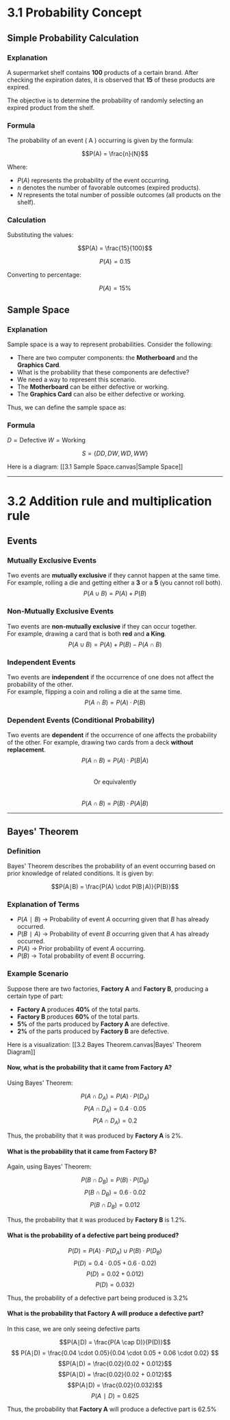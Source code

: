 # 3.1 Probability Concept  

## Simple Probability Calculation
### Explanation
A supermarket shelf contains **100** products of a certain brand. After checking the expiration dates, it is observed that **15** of these products are expired.

The objective is to determine the probability of randomly selecting an expired product from the shelf.

### Formula
The probability of an event \( A \) occurring is given by the formula:

$$P(A) = \frac{n}{N}$$

Where:
- $P(A)$ represents the probability of the event occurring.
- $n$ denotes the number of favorable outcomes (expired products).
- $N$ represents the total number of possible outcomes (all products on the shelf).

### Calculation
Substituting the values:

$$P(A) = \frac{15}{100}$$

$$P(A) = 0.15$$

Converting to percentage:

$$P(A) = 15\%$$


## Sample Space  
### Explanation
Sample space is a way to represent probabilities. Consider the following:  

- There are two computer components: the **Motherboard** and the **Graphics Card**.  
- What is the probability that these components are defective?  
- We need a way to represent this scenario.  
- The **Motherboard** can be either defective or working.  
- The **Graphics Card** can also be either defective or working.  

Thus, we can define the sample space as: 

### Formula
$D = \text{Defective}$
$W = \text{Working}$

$$S = \{DD, DW, WD, WW\}$$  

Here is a diagram: [[3.1 Sample Space.canvas|Sample Space]]

---

# 3.2 Addition rule and multiplication rule
## Events  
### Mutually Exclusive Events  
Two events are **mutually exclusive** if they cannot happen at the same time.  
For example, rolling a die and getting either a **3** or a **5** (you cannot roll both).  
$$
P(A \cup B) = P(A) + P(B)
$$  

### Non-Mutually Exclusive Events  
Two events are **non-mutually exclusive** if they can occur together.  
For example, drawing a card that is both **red** and **a King**.  
$$
P(A \cup B) = P(A) + P(B) - P(A \cap B)
$$  

### Independent Events  
Two events are **independent** if the occurrence of one does not affect the probability of the other.  
For example, flipping a coin and rolling a die at the same time.  
$$
P(A \cap B) = P(A) \cdot P(B)
$$  

### Dependent Events (Conditional Probability)  
Two events are **dependent** if the occurrence of one affects the probability of the other. 
For example, drawing two cards from a deck **without replacement**.  
$$
P(A \cap B) = P(A) \cdot P(B | A)
$$  
$$ \text{Or equivalently} $$  
$$
P(A \cap B) = P(B) \cdot P(A | B)
$$  

---

## Bayes' Theorem
### Definition
Bayes' Theorem describes the probability of an event occurring based on prior knowledge of related conditions. It is given by:

$$P(A∣B) = \frac{P(A) \cdot P(B∣A)}{P(B)}$$

### Explanation of Terms
- $P(A∣B)$ → Probability of event $A$ occurring given that $B$ has already occurred.
- $P(B∣A)$ → Probability of event $B$ occurring given that $A$ has already occurred.
- $P(A)$ → Prior probability of event $A$ occurring.
- $P(B)$ → Total probability of event $B$ occurring.

### Example Scenario
Suppose there are two factories, **Factory A** and **Factory B**, producing a certain type of part:

- **Factory A** produces **40%** of the total parts.
- **Factory B** produces **60%** of the total parts.
- **5%** of the parts produced by **Factory A** are defective.
- **2%** of the parts produced by **Factory B** are defective.

Here is a visualization: [[3.2 Bayes Theorem.canvas|Bayes' Theorem Diagram]]

#### Now, what is the probability that it came from **Factory A**?
Using Bayes' Theorem:

$$P(A\cap D_A) = P(A) \cdot P(D_A)$$
$$P(A\cap D_A) = 0.4 \cdot 0.05$$
$$P(A\cap D_A) = 0.2$$

Thus, the probability that it was produced by **Factory A** is $2\%$.

#### What is the probability that it came from Factory B?
Again, using Bayes' Theorem:

$$P(B\cap D_B) = P(B) \cdot P(D_B)$$
$$P(B\cap D_B) = 0.6 \cdot 0.02$$
$$P(B\cap D_B) = 0.012$$

Thus, the probability that it was produced by **Factory B** is $1.2\%$.

#### What is the probability of a defective part being produced?
$$P(D) = P(A) \cdot P(D_A) \cup P(B) \cdot P(D_B)$$
$$P(D) = 0.4 \cdot 0.05 + 0.6 \cdot 0.02)$$
$$P(D) = 0.02 + 0.012)$$
$$P(D) = 0.032)$$

Thus, the probability of a defective part being produced is $3.2\%$

#### What is the probability that Factory A will produce a defective part?
In this case, we are only seeing defective parts

$$P(A∣D) = \frac{P(A \cap D)}{P(D)}$$
$$
P(A∣D) = \frac{0.04 \cdot 0.05}{0.04 \cdot 0.05 + 0.06 \cdot 0.02}
$$
$$P(A∣D) = \frac{0.02}{0.02 + 0.012}$$
$$P(A∣D) = \frac{0.02}{0.02 + 0.012}$$
$$P(A∣D) = \frac{0.02}{0.032}$$
$$P(A∣D) = 0.625$$

Thus, the probability that **Factory A** will produce a defective part is $62.5\%$